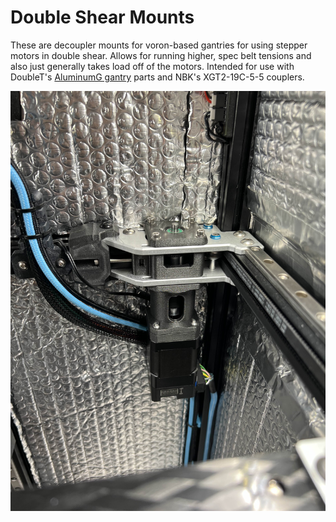 # Double Shear Mounts

These are decoupler mounts for voron-based gantries for using stepper motors in double shear. Allows for running higher, spec belt tensions and also just generally takes load off of the motors. Intended for use with DoubleT's [AluminumG gantry](https://github.com/3DPrintingMods/VoronTrident-AluminumG) parts and NBK's XGT2-19C-5-5 couplers.

![Image of the assembled components in a printer](https://github.com/gdsolar/Printer-Mods/blob/main/Voron/Double_Shear_Mounts/Images/Double_Shear_Assembled.jpg)
